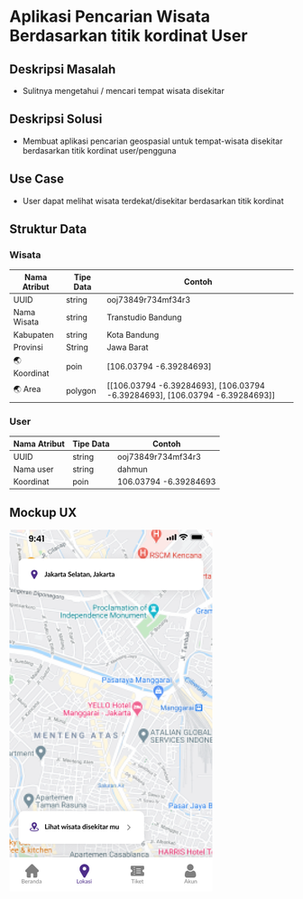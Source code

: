 # Aplikasi Pencarian Wisata Berdasarkan titik kordinat User


## Deskripsi Masalah
- Sulitnya mengetahui / mencari tempat wisata disekitar

## Deskripsi Solusi
- Membuat aplikasi pencarian geospasial  untuk tempat-wisata disekitar berdasarkan titik kordinat user/pengguna

## Use Case
- User dapat melihat wisata terdekat/disekitar berdasarkan titik kordinat

## Struktur Data

### Wisata
Nama Atribut | Tipe Data | Contoh
---|---|---
UUID | string | ooj73849r734mf34r3
Nama Wisata | string | Transtudio Bandung
Kabupaten | string | Kota Bandung
Provinsi | String | Jawa Barat
🌏 Koordinat | poin | [106.03794 -6.39284693]
🌏 Area | polygon | [[106.03794 -6.39284693], [106.03794 -6.39284693], [106.03794 -6.39284693]]

### User
Nama Atribut | Tipe Data | Contoh
---|---|---
UUID | string | ooj73849r734mf34r3
Nama user | string | dahmun
Koordinat | poin | 106.03794 -6.39284693

## Mockup UX
![Alur aplikasi](location.png)
